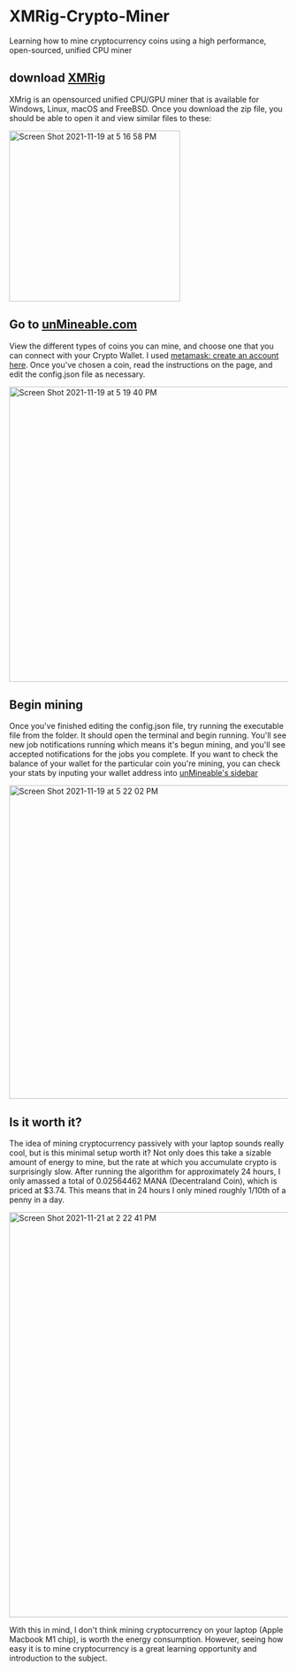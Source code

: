 # XMRig-Crypto-Miner
Learning how to mine cryptocurrency coins using a high performance, open-sourced, unified CPU miner

## download [XMRig](https://xmrig.com/)
XMrig is an opensourced unified CPU/GPU miner that is available for Windows, Linux, macOS and FreeBSD. Once you download the zip file, you should be able to open it and view similar files to these:

<img width="309" alt="Screen Shot 2021-11-19 at 5 16 58 PM" src="https://user-images.githubusercontent.com/75241036/142709120-1b398632-86f8-4733-818f-e2c7bf8c5d27.png">

## Go to [unMineable.com](https://unmineable.com/coins)
View the different types of coins you can mine, and choose one that you can connect with your Crypto Wallet. I used [metamask: create an account here](https://metamask.io/download.html). Once you've chosen a coin, read the instructions on the page, and edit the config.json file as necessary.

<img width="534" alt="Screen Shot 2021-11-19 at 5 19 40 PM" src="https://user-images.githubusercontent.com/75241036/142709223-e5c0c2e4-dbf2-46ed-ab92-c0637bab3654.png">

## Begin mining
Once you've finished editing the config.json file, try running the executable file from the folder. It should open the terminal and begin running. You'll see new job notifications running which means it's begun mining, and you'll see accepted notifications for the jobs you complete. If you want to check the balance of your wallet for the particular coin you're mining, you can check your stats by inputing your wallet address into [unMineable's sidebar](https://unmineable.com/coins) 

<img width="567" alt="Screen Shot 2021-11-19 at 5 22 02 PM" src="https://user-images.githubusercontent.com/75241036/142709282-237b640b-ed5b-4b40-8aba-fdb52a996584.png">

## Is it worth it?
The idea of mining cryptocurrency passively with your laptop sounds really cool, but is this minimal setup worth it? Not only does this take a sizable amount of energy to mine, but the rate at which you accumulate crypto is surprisingly slow. After running the algorithm for approximately 24 hours, I only amassed a total of 0.02564462 MANA (Decentraland Coin), which is priced at $3.74. This means that in 24 hours I only mined roughly 1/10th of a penny in a day. 

<img width="733" alt="Screen Shot 2021-11-21 at 2 22 41 PM" src="https://user-images.githubusercontent.com/75241036/142781245-058458bc-b8cf-4b2f-8a08-a6eca6d058ce.png">

With this in mind, I don't think mining cryptocurrency on your laptop (Apple Macbook M1 chip), is worth the energy consumption. However, seeing how easy it is to mine cryptocurrency is a great learning opportunity and introduction to the subject.
